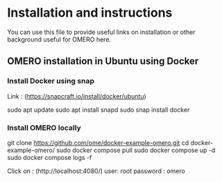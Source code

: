 # Installation and instructions

You can use this file to provide useful links on installation or other background useful for OMERO here.



## OMERO installation in Ubuntu using Docker


### Install Docker using snap 

Link : (https://snapcraft.io/install/docker/ubuntu)

sudo apt update
sudo apt install snapd
sudo snap install docker


### Install OMERO locally


git clone https://github.com/ome/docker-example-omero.git
cd docker-example-omero/
sudo docker compose pull
sudo docker compose up -d
sudo docker compose logs -f


Click on : (http://localhost:4080/)
user: root
password : omero
